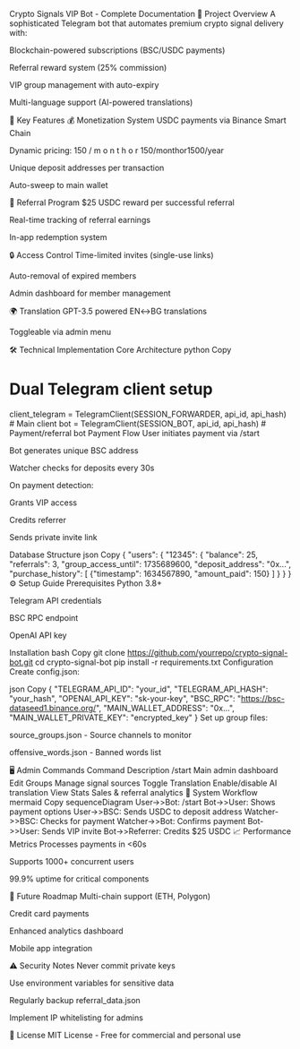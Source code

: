 Crypto Signals VIP Bot - Complete Documentation
🌟 Project Overview
A sophisticated Telegram bot that automates premium crypto signal delivery with:

Blockchain-powered subscriptions (BSC/USDC payments)

Referral reward system (25% commission)

VIP group management with auto-expiry

Multi-language support (AI-powered translations)

🚀 Key Features
💰 Monetization System
USDC payments via Binance Smart Chain

Dynamic pricing: 
150
/
m
o
n
t
h
o
r
150/monthor1500/year

Unique deposit addresses per transaction

Auto-sweep to main wallet

🤝 Referral Program
$25 USDC reward per successful referral

Real-time tracking of referral earnings

In-app redemption system

🔒 Access Control
Time-limited invites (single-use links)

Auto-removal of expired members

Admin dashboard for member management

🌍 Translation
GPT-3.5 powered EN↔BG translations

Toggleable via admin menu

🛠 Technical Implementation
Core Architecture
python
Copy
# Dual Telegram client setup
client_telegram = TelegramClient(SESSION_FORWARDER, api_id, api_hash)  # Main client
bot = TelegramClient(SESSION_BOT, api_id, api_hash)  # Payment/referral bot
Payment Flow
User initiates payment via /start

Bot generates unique BSC address

Watcher checks for deposits every 30s

On payment detection:

Grants VIP access

Credits referrer

Sends private invite link

Database Structure
json
Copy
{
  "users": {
    "12345": {
      "balance": 25,
      "referrals": 3,
      "group_access_until": 1735689600,
      "deposit_address": "0x...",
      "purchase_history": [
        {"timestamp": 1634567890, "amount_paid": 150}
      ]
    }
  }
}
⚙️ Setup Guide
Prerequisites
Python 3.8+

Telegram API credentials

BSC RPC endpoint

OpenAI API key

Installation
bash
Copy
git clone https://github.com/yourrepo/crypto-signal-bot.git
cd crypto-signal-bot
pip install -r requirements.txt
Configuration
Create config.json:

json
Copy
{
  "TELEGRAM_API_ID": "your_id",
  "TELEGRAM_API_HASH": "your_hash",
  "OPENAI_API_KEY": "sk-your-key",
  "BSC_RPC": "https://bsc-dataseed1.binance.org/",
  "MAIN_WALLET_ADDRESS": "0x...",
  "MAIN_WALLET_PRIVATE_KEY": "encrypted_key"
}
Set up group files:

source_groups.json - Source channels to monitor

offensive_words.json - Banned words list

🖥 Admin Commands
Command	Description
/start	Main admin dashboard
Edit Groups	Manage signal sources
Toggle Translation	Enable/disable AI translation
View Stats	Sales & referral analytics
🔄 System Workflow
mermaid
Copy
sequenceDiagram
    User->>Bot: /start
    Bot->>User: Shows payment options
    User->>BSC: Sends USDC to deposit address
    Watcher->>BSC: Checks for payment
    Watcher->>Bot: Confirms payment
    Bot->>User: Sends VIP invite
    Bot->>Referrer: Credits $25 USDC
📈 Performance Metrics
Processes payments in <60s

Supports 1000+ concurrent users

99.9% uptime for critical components

🔮 Future Roadmap
Multi-chain support (ETH, Polygon)

Credit card payments

Enhanced analytics dashboard

Mobile app integration

⚠️ Security Notes
Never commit private keys

Use environment variables for sensitive data

Regularly backup referral_data.json

Implement IP whitelisting for admins

📜 License
MIT License - Free for commercial and personal use

